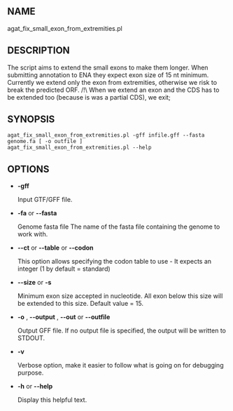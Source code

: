 ## NAME

agat\_fix\_small\_exon\_from\_extremities.pl

## DESCRIPTION

The script aims to extend the small exons to make them longer.
When submitting annotation to ENA they expect exon size of 15 nt minimum.
Currently we extend only the exon from extremities, otherwise we risk to break the predicted ORF.
/!\\ When we extend an exon and the CDS has to be extended too (because is was a partial CDS), we exit;

## SYNOPSIS

```
agat_fix_small_exon_from_extremities.pl -gff infile.gff --fasta genome.fa [ -o outfile ]
agat_fix_small_exon_from_extremities.pl --help
```

## OPTIONS

- **-gff**

    Input GTF/GFF file.

- **-fa** or **--fasta**

    Genome fasta file
    The name of the fasta file containing the genome to work with.

- **--ct** or **--table** or **--codon**

    This option allows specifying the codon table to use - It expects an integer (1 by default = standard)

- **--size** or **-s**

    Minimum exon size accepted in nucleotide. All exon below this size will be extended to this size. Default value = 15.

- **-o** , **--output** , **--out** or **--outfile**

    Output GFF file.  If no output file is specified, the output will be
    written to STDOUT.

- **-v**

    Verbose option, make it easier to follow what is going on for debugging purpose.

- **-h** or **--help**

    Display this helpful text.

